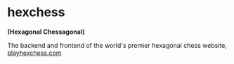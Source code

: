 # hexchess 
**(Hexagonal Chessagonal)**

The backend and frontend of the world's premier hexagonal chess website, 
[playhexchess.com](https://playhexchess.com)

